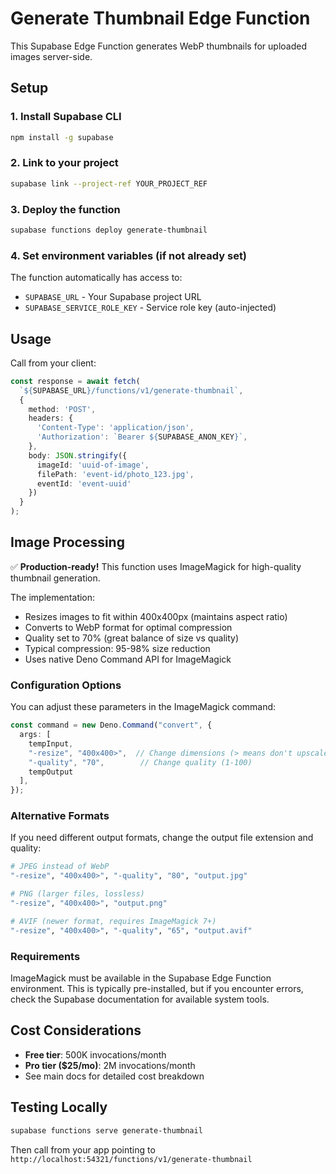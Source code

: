 # Generate Thumbnail Edge Function

This Supabase Edge Function generates WebP thumbnails for uploaded images server-side.

## Setup

### 1. Install Supabase CLI

```bash
npm install -g supabase
```

### 2. Link to your project

```bash
supabase link --project-ref YOUR_PROJECT_REF
```

### 3. Deploy the function

```bash
supabase functions deploy generate-thumbnail
```

### 4. Set environment variables (if not already set)

The function automatically has access to:
- `SUPABASE_URL` - Your Supabase project URL
- `SUPABASE_SERVICE_ROLE_KEY` - Service role key (auto-injected)

## Usage

Call from your client:

```typescript
const response = await fetch(
  `${SUPABASE_URL}/functions/v1/generate-thumbnail`,
  {
    method: 'POST',
    headers: {
      'Content-Type': 'application/json',
      'Authorization': `Bearer ${SUPABASE_ANON_KEY}`,
    },
    body: JSON.stringify({
      imageId: 'uuid-of-image',
      filePath: 'event-id/photo_123.jpg',
      eventId: 'event-uuid'
    })
  }
);
```

## Image Processing

✅ **Production-ready!** This function uses ImageMagick for high-quality thumbnail generation.

The implementation:
- Resizes images to fit within 400x400px (maintains aspect ratio)
- Converts to WebP format for optimal compression
- Quality set to 70% (great balance of size vs quality)
- Typical compression: 95-98% size reduction
- Uses native Deno Command API for ImageMagick

### Configuration Options

You can adjust these parameters in the ImageMagick command:

```typescript
const command = new Deno.Command("convert", {
  args: [
    tempInput,
    "-resize", "400x400>",  // Change dimensions (> means don't upscale)
    "-quality", "70",        // Change quality (1-100)
    tempOutput
  ],
});
```

### Alternative Formats

If you need different output formats, change the output file extension and quality:

```bash
# JPEG instead of WebP
"-resize", "400x400>", "-quality", "80", "output.jpg"

# PNG (larger files, lossless)
"-resize", "400x400>", "output.png"

# AVIF (newer format, requires ImageMagick 7+)
"-resize", "400x400>", "-quality", "65", "output.avif"
```

### Requirements

ImageMagick must be available in the Supabase Edge Function environment. This is typically pre-installed, but if you encounter errors, check the Supabase documentation for available system tools.

## Cost Considerations

- **Free tier**: 500K invocations/month
- **Pro tier ($25/mo)**: 2M invocations/month
- See main docs for detailed cost breakdown

## Testing Locally

```bash
supabase functions serve generate-thumbnail
```

Then call from your app pointing to `http://localhost:54321/functions/v1/generate-thumbnail`

